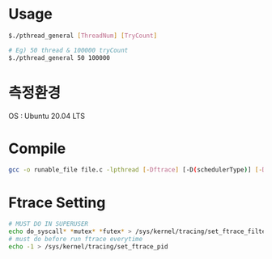# Usage 
```bash
$./pthread_general [ThreadNum] [TryCount]

# Eg) 50 thread & 100000 tryCount
$./pthread_general 50 100000
```

# 측정환경
OS : Ubuntu 20.04 LTS

# Compile
```bash
gcc -o runable_file file.c -lpthread [-Dftrace] [-D(schedulerType)] [-Dcore] 
```
# Ftrace Setting
```bash
# MUST DO IN SUPERUSER
echo do_syscall* *mutex* *futex* > /sys/kernel/tracing/set_ftrace_filter
# must do before run ftrace everytime
echo -1 > /sys/kernel/tracing/set_ftrace_pid